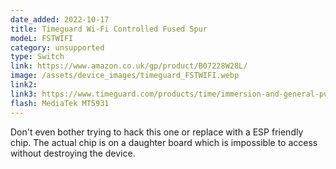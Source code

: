 ```yaml
---
date_added: 2022-10-17
title: Timeguard Wi-Fi Controlled Fused Spur
modeL: FSTWIFI
category: unsupported
type: Switch
link: https://www.amazon.co.uk/gp/product/B07228W28L/
image: /assets/device_images/timeguard_FSTWIFI.webp
link2: 
link3: https://www.timeguard.com/products/time/immersion-and-general-purpose-timeswitches/wi-fi-controlled-fused-spur
flash: MediaTek MT5931
---
```

Don't even bother trying to hack this one or replace with a ESP friendly chip. The actual chip is on a daughter board which is impossible to access without destroying the device.